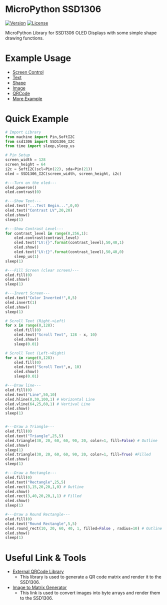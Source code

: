 # MicroPython SSD1306

[![Version](https://img.shields.io/badge/version-1.0.2-green.svg)](https://github.com/PerfecXX/MicroPython-SSD1306)
[![License](https://img.shields.io/badge/license-MIT-green.svg)](https://opensource.org/licenses/MIT)

MicroPython Library for SSD1306 OLED Displays with some simple shape drawing functions.

# Example Usage
- [Screen Control](https://github.com/PerfecXX/MicroPython-SSD1306/tree/main/example/i2c/screen%20control)
- [Text](https://github.com/PerfecXX/MicroPython-SSD1306/tree/main/example/i2c/text)
- [Shape](https://github.com/PerfecXX/MicroPython-SSD1306/tree/main/example/i2c/shape)
- [Image](https://github.com/PerfecXX/MicroPython-SSD1306/tree/main/example/i2c/image)
- [QRCode](https://github.com/PerfecXX/MicroPython-SSD1306/tree/main/example/i2c/QRCode)
- [More Example](https://github.com/PerfecXX/MicroPython-SSD1306/tree/main/example)

# Quick Example

```python
# Import Library
from machine import Pin,SoftI2C
from ssd1306 import SSD1306_I2C
from time import sleep,sleep_us

# Pin Setup
screen_width = 128
screen_height = 64
i2c = SoftI2C(scl=Pin(22), sda=Pin(21))
oled = SSD1306_I2C(screen_width, screen_height, i2c)

#---Turn on the oled---
oled.poweron()
oled.contrast(0)

#---Show Text---
oled.text("...Test Begin...",0,0)
oled.text("Contrast LV",20,20)
oled.show()
sleep(1)

#---Show Contrast Level---
for contrast_level in range(0,256,1):
    oled.contrast(contrast_level)
    oled.text("LV:{}".format(contrast_level),50,40,1)
    oled.show()
    oled.text("LV:{}".format(contrast_level),50,40,0)
    sleep_us(1)
sleep(1)

#---Fill Screen (clear screen)---
oled.fill(0)
oled.show()
sleep(1)

#---Invert Screen---
oled.text("Color Inverted!",0,5)
oled.invert(1)
oled.show()
sleep(1)

# Scroll Text (Right->Left)
for x in range(0,128):
    oled.fill(0)
    oled.text("Scroll Text", 128 - x, 10)
    oled.show()
    sleep(0.01)

# Scroll Text (Left->Right)
for x in range(0,128):
    oled.fill(0)
    oled.text("Scroll Text",x, 10)
    oled.show()
    sleep(0.01)

#---Draw line---
oled.fill(0)
oled.text("Line",50,10)
oled.hline(0,30,100,1) # Horizontal Line
oled.vline(64,25,60,1) # Vertival Line
oled.show()
sleep(1)


#---Draw a Triangle---
oled.fill(0)
oled.text("Triangle",25,5)
oled.triangle(30, 20, 60, 60, 90, 20, color=1, fill=False) # Outline
oled.show()
sleep(1)
oled.triangle(30, 20, 60, 60, 90, 20, color=1, fill=True) #Filled
oled.show()
sleep(1)

#---Draw a Rectangle---
oled.fill(0)
oled.text("Rectangle",25,5)
oled.rect(3,15,20,20,1,0) # Outline
oled.show()
oled.rect(3,40,20,20,1,1) # Filled
oled.show()
sleep(1)

#---Draw a Round Rectangle---
oled.fill(0)
oled.text("Round Rectangle",5,5)
oled.round_rect(10, 20, 60, 40, 1, filled=False , radius=10) # Outline
oled.show()
sleep(1)
```

# Useful Link & Tools
- [External QRCode Library](https://github.com/JASchilz/uQR)
  - This library is used to generate a QR code matrix and render it to the SSD1306.
- [Image to Matrix Generator](https://jlamch.net/MXChipWelcome/)
  - This link is used to convert images into byte arrays and render them to the SSD1306.
